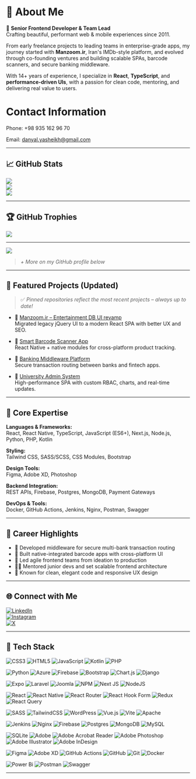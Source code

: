# 💫 About Me
🎯 **Senior Frontend Developer & Team Lead**  
Crafting beautiful, performant web & mobile experiences since 2011.

From early freelance projects to leading teams in enterprise-grade apps, my journey started with **Manzoom.ir**, Iran's IMDb-style platform, and evolved through co-founding ventures and building scalable SPAs, barcode scanners, and secure banking middleware.

With 14+ years of experience, I specialize in **React**, **TypeScript**, and **performance-driven UIs**, with a passion for clean code, mentoring, and delivering real value to users.

# Contact Information

Phone: +98 935 162 96 70

Email: danyal.yasheikh@gmail.com


---

## 📈 GitHub Stats
![](https://github-readme-stats.vercel.app/api?username=danyallya&theme=tokyonight&hide_border=true)<br/>
![](https://streak-stats.demolab.com/?user=danyallya&theme=tokyonight&hide_border=true)<br/>
![](https://github-readme-stats.vercel.app/api/top-langs/?username=danyallya&theme=tokyonight&hide_border=true&layout=compact)

---

## 🏆 GitHub Trophies
![](https://github-profile-trophy.vercel.app/?username=danyallya&theme=darkhub&no-frame=true&margin-w=8)

---

[![](https://visitcount.itsvg.in/api?id=danyallya&icon=0&color=0)](https://visitcount.itsvg.in)

<!-- Built with 💙 using GPRM: https://gprm.itsvg.in -->

> *+ More on my GitHub profile below*

---

## 🚀 Featured Projects (Updated)
> ✅ *Pinned repositories reflect the most recent projects – always up to date!*

- 🔹 [Manzoom.ir – Entertainment DB UI revamp](manzoom.هق)  
  Migrated legacy jQuery UI to a modern React SPA with better UX and SEO.

- 🔹 [Smart Barcode Scanner App](https://github.com/yourusername)  
  React Native + native modules for cross-platform product tracking.

- 🔹 [Banking Middleware Platform](https://github.com/danyallya)  
  Secure transaction routing between banks and fintech apps.

- 🔹 [University Admin System](https://github.com/danyallya)  
  High-performance SPA with custom RBAC, charts, and real-time updates.

---

## 🧠 Core Expertise
**Languages & Frameworks:**  
React, React Native, TypeScript, JavaScript (ES6+), Next.js, Node.js, Python, PHP, Kotlin

**Styling:**  
Tailwind CSS, SASS/SCSS, CSS Modules, Bootstrap

**Design Tools:**  
Figma, Adobe XD, Photoshop

**Backend Integration:**  
REST APIs, Firebase, Postgres, MongoDB, Payment Gateways

**DevOps & Tools:**  
Docker, GitHub Actions, Jenkins, Nginx, Postman, Swagger

---

## 🏅 Career Highlights
- 🏦 Developed middleware for secure multi-bank transaction routing  
- 📱 Built native-integrated barcode apps with cross-platform UI  
- 🚀 Led agile frontend teams from ideation to production  
- 🧑‍🏫 Mentored junior devs and set scalable frontend architecture  
- 🎨 Known for clean, elegant code and responsive UX design

---

## 🌐 Connect with Me
[![LinkedIn](https://img.shields.io/badge/LinkedIn-%230077B5.svg?logo=linkedin&logoColor=white)](https://linkedin.com/in/danyal-yasheikh-akbari-297085b1)  
[![Instagram](https://img.shields.io/badge/Instagram-%23E4405F.svg?logo=Instagram&logoColor=white)](https://instagram.com/danyal_y_s)  
[![X](https://img.shields.io/badge/X-%23000000.svg?logo=X&logoColor=white)](https://x.com/DanyalYasheikh)

---

## 🧰 Tech Stack

![CSS3](https://img.shields.io/badge/css3-%231572B6.svg?style=for-the-badge&logo=css3&logoColor=white)
![HTML5](https://img.shields.io/badge/html5-%23E34F26.svg?style=for-the-badge&logo=html5&logoColor=white)
![JavaScript](https://img.shields.io/badge/javascript-%23323330.svg?style=for-the-badge&logo=javascript&logoColor=%23F7DF1E) 
![Kotlin](https://img.shields.io/badge/kotlin-%237F52FF.svg?style=for-the-badge&logo=kotlin&logoColor=white) 
![PHP](https://img.shields.io/badge/php-%23777BB4.svg?style=for-the-badge&logo=php&logoColor=white)

![Python](https://img.shields.io/badge/python-3670A0?style=for-the-badge&logo=python&logoColor=ffdd54) 
![Azure](https://img.shields.io/badge/azure-%230072C6.svg?style=for-the-badge&logo=microsoftazure&logoColor=white)
![Firebase](https://img.shields.io/badge/firebase-%23039BE5.svg?style=for-the-badge&logo=firebase) 
![Bootstrap](https://img.shields.io/badge/bootstrap-%238511FA.svg?style=for-the-badge&logo=bootstrap&logoColor=white)
![Chart.js](https://img.shields.io/badge/chart.js-F5788D.svg?style=for-the-badge&logo=chart.js&logoColor=white)
![Django](https://img.shields.io/badge/django-%23092E20.svg?style=for-the-badge&logo=django&logoColor=white)

![Expo](https://img.shields.io/badge/expo-1C1E24?style=for-the-badge&logo=expo&logoColor=#D04A37)
![Laravel](https://img.shields.io/badge/laravel-%23FF2D20.svg?style=for-the-badge&logo=laravel&logoColor=white)
![Joomla](https://img.shields.io/badge/joomla-%235091CD.svg?style=for-the-badge&logo=joomla&logoColor=white)
![NPM](https://img.shields.io/badge/NPM-%23CB3837.svg?style=for-the-badge&logo=npm&logoColor=white) 
![Next JS](https://img.shields.io/badge/Next-black?style=for-the-badge&logo=next.js&logoColor=white) 
![NodeJS](https://img.shields.io/badge/node.js-6DA55F?style=for-the-badge&logo=node.js&logoColor=white) 

![React](https://img.shields.io/badge/react-%2320232a.svg?style=for-the-badge&logo=react&logoColor=%2361DAFB)
![React Native](https://img.shields.io/badge/react_native-%2320232a.svg?style=for-the-badge&logo=react&logoColor=%2361DAFB) 
![React Router](https://img.shields.io/badge/React_Router-CA4245?style=for-the-badge&logo=react-router&logoColor=white) 
![React Hook Form](https://img.shields.io/badge/React%20Hook%20Form-%23EC5990.svg?style=for-the-badge&logo=reacthookform&logoColor=white) 
![Redux](https://img.shields.io/badge/redux-%23593d88.svg?style=for-the-badge&logo=redux&logoColor=white) 
![React Query](https://img.shields.io/badge/-React%20Query-FF4154?style=for-the-badge&logo=react%20query&logoColor=white)

![SASS](https://img.shields.io/badge/SASS-hotpink.svg?style=for-the-badge&logo=SASS&logoColor=white) 
![TailwindCSS](https://img.shields.io/badge/tailwindcss-%2338B2AC.svg?style=for-the-badge&logo=tailwind-css&logoColor=white)
![WordPress](https://img.shields.io/badge/WordPress-%23117AC9.svg?style=for-the-badge&logo=WordPress&logoColor=white) 
![Vue.js](https://img.shields.io/badge/vue.js-%2335495e.svg?style=for-the-badge&logo=vuedotjs&logoColor=%234FC08D) 
![Vite](https://img.shields.io/badge/vite-%23646CFF.svg?style=for-the-badge&logo=vite&logoColor=white) 
![Apache](https://img.shields.io/badge/apache-%23D42029.svg?style=for-the-badge&logo=apache&logoColor=white)

![Jenkins](https://img.shields.io/badge/jenkins-%232C5263.svg?style=for-the-badge&logo=jenkins&logoColor=white) 
![Nginx](https://img.shields.io/badge/nginx-%23009639.svg?style=for-the-badge&logo=nginx&logoColor=white)
![Firebase](https://img.shields.io/badge/firebase-a08021?style=for-the-badge&logo=firebase&logoColor=ffcd34) 
![Postgres](https://img.shields.io/badge/postgres-%23316192.svg?style=for-the-badge&logo=postgresql&logoColor=white)
![MongoDB](https://img.shields.io/badge/MongoDB-%234ea94b.svg?style=for-the-badge&logo=mongodb&logoColor=white)
![MySQL](https://img.shields.io/badge/mysql-4479A1.svg?style=for-the-badge&logo=mysql&logoColor=white)

![SQLite](https://img.shields.io/badge/sqlite-%2307405e.svg?style=for-the-badge&logo=sqlite&logoColor=white) 
![Adobe](https://img.shields.io/badge/adobe-%23FF0000.svg?style=for-the-badge&logo=adobe&logoColor=white)
![Adobe Acrobat Reader](https://img.shields.io/badge/Adobe%20Acrobat%20Reader-EC1C24.svg?style=for-the-badge&logo=Adobe%20Acrobat%20Reader&logoColor=white)
![Adobe Photoshop](https://img.shields.io/badge/adobe%20photoshop-%2331A8FF.svg?style=for-the-badge&logo=adobe%20photoshop&logoColor=white) 
![Adobe Illustrator](https://img.shields.io/badge/adobe%20illustrator-%23FF9A00.svg?style=for-the-badge&logo=adobe%20illustrator&logoColor=white)
![Adobe InDesign](https://img.shields.io/badge/Adobe%20InDesign-49021F?style=for-the-badge&logo=adobeindesign&logoColor=FF3366) 

![Figma](https://img.shields.io/badge/figma-%23F24E1E.svg?style=for-the-badge&logo=figma&logoColor=white) 
![Adobe XD](https://img.shields.io/badge/Adobe%20XD-470137?style=for-the-badge&logo=Adobe%20XD&logoColor=#FF61F6)
![GitHub Actions](https://img.shields.io/badge/github%20actions-%232671E5.svg?style=for-the-badge&logo=githubactions&logoColor=white)
![GitHub](https://img.shields.io/badge/github-%23121011.svg?style=for-the-badge&logo=github&logoColor=white)
![Git](https://img.shields.io/badge/git-%23F05033.svg?style=for-the-badge&logo=git&logoColor=white)
![Docker](https://img.shields.io/badge/docker-%230db7ed.svg?style=for-the-badge&logo=docker&logoColor=white) 

![Power Bi](https://img.shields.io/badge/power_bi-F2C811?style=for-the-badge&logo=powerbi&logoColor=black) 
![Postman](https://img.shields.io/badge/Postman-FF6C37?style=for-the-badge&logo=postman&logoColor=white) 
![Swagger](https://img.shields.io/badge/-Swagger-%23Clojure?style=for-the-badge&logo=swagger&logoColor=white)

---

<!--
## 🚀 Top Projects:

### ⚙️ [RuleEngine](https://github.com/pouya-heydarabadi/RuleEngine)
**Description**: A dynamic rule engine designed to evaluate business logic and automate decision-making processes based on various inputs. Built with **.NET Core** and focuses on high flexibility and scalability.

**Stats**:
- **Stars**: ![GitHub Stars](https://img.shields.io/github/stars/pouya-heydarabadi/RuleEngine?style=social)
- **Forks**: ![GitHub Forks](https://img.shields.io/github/forks/pouya-heydarabadi/RuleEngine?style=social)
- **Open Issues**: ![Open Issues](https://img.shields.io/github/issues/pouya-heydarabadi/RuleEngine?style=social)
- **Pull Requests**: ![Pull Requests](https://img.shields.io/github/issues-pr/pouya-heydarabadi/RuleEngine?style=social)

---

### 🌌 [SpaceBase-Architecture](https://github.com/pouya-heydarabadi/SpaceBase-Architecture)
**Description**: A cloud-native microservices architecture designed to handle large-scale systems, incorporating components like identity management, catalog services, and order placement.

**Stats**:
- **Stars**: ![GitHub Stars](https://img.shields.io/github/stars/pouya-heydarabadi/SpaceBase-Architecture?style=social)
- **Forks**: ![GitHub Forks](https://img.shields.io/github/forks/pouya-heydarabadi/SpaceBase-Architecture?style=social)
- **Open Issues**: ![Open Issues](https://img.shields.io/github/issues/pouya-heydarabadi/SpaceBase-Architecture?style=social)
- **Pull Requests**: ![Pull Requests](https://img.shields.io/github/issues-pr/pouya-heydarabadi/SpaceBase-Architecture?style=social)

---

### 🧠 [ObjectDetection-Service](https://github.com/pouya-heydarabadi/ObjectDetection-Service)
**Description**: Object Detection API for identifying objects in images using deep learning models with **TensorFlow** and **PyTorch**.

**Stats**:
- **Stars**: ![GitHub Stars](https://img.shields.io/github/stars/pouya-heydarabadi/ObjectDetection-Service?style=social)
- **Forks**: ![GitHub Forks](https://img.shields.io/github/forks/pouya-heydarabadi/ObjectDetection-Service?style=social)
- **Open Issues**: ![Open Issues](https://img.shields.io/github/issues/pouya-heydarabadi/ObjectDetection-Service?style=social)
- **Pull Requests**: ![Pull Requests](https://img.shields.io/github/issues-pr/pouya-heydarabadi/ObjectDetection-Service?style=social)

---

### 🔍 [Search-Service](https://github.com/pouya-heydarabadi/Search-Service)
**Description**: A microservice that implements a search functionality for distributed systems, optimized for fast, efficient search across multiple datasets.

**Stats**:
- **Stars**: ![GitHub Stars](https://img.shields.io/github/stars/pouya-heydarabadi/Search-Service?style=social)
- **Forks**: ![GitHub Forks](https://img.shields.io/github/forks/pouya-heydarabadi/Search-Service?style=social)
- **Open Issues**: ![Open Issues](https://img.shields.io/github/issues/pouya-heydarabadi/Search-Service?style=social)
- **Pull Requests**: ![Pull Requests](https://img.shields.io/github/issues-pr/pouya-heydarabadi/Search-Service?style=social)

---

### 🛒 [EShop_MicroService](https://github.com/pouya-heydarabadi/EShop_MicroService)
**Description**: E-commerce microservice built with **.NET Core** and **ASP.NET**, including features like order handling, product catalogs, and payment gateway integration.

**Stats**:
- **Stars**: ![GitHub Stars](https://img.shields.io/github/stars/pouya-heydarabadi/EShop_MicroService?style=social)
- **Forks**: ![GitHub Forks](https://img.shields.io/github/forks/pouya-heydarabadi/EShop_MicroService?style=social)
- **Open Issues**: ![Open Issues](https://img.shields.io/github/issues/pouya-heydarabadi/EShop_MicroService?style=social)
- **Pull Requests**: ![Pull Requests](https://img.shields.io/github/issues-pr/pouya-heydarabadi/EShop_MicroService?style=social)

--- -->
